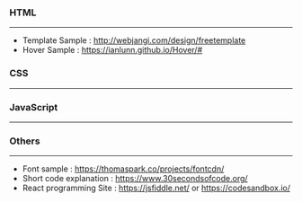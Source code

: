 ### HTML
- - -
- Template Sample : http://webjangi.com/design/freetemplate
- Hover Sample : https://ianlunn.github.io/Hover/#

### CSS
- - -
### JavaScript
- - -
### Others
- - -
- Font sample : https://thomaspark.co/projects/fontcdn/
- Short code explanation : https://www.30secondsofcode.org/
- React programming Site : https://jsfiddle.net/ or https://codesandbox.io/
